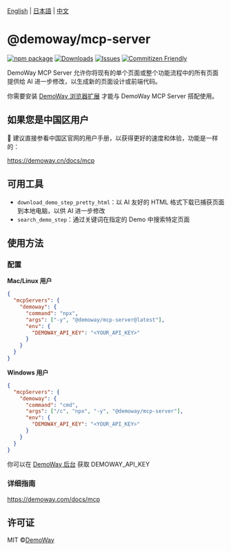 [English](./README.md) | [日本語](./README.ja-JP.md) | [中文](./README.zh-CN.md)

# @demoway/mcp-server

[![npm package][npm-img]][npm-url] [![Downloads][downloads-img]][downloads-url] [![Issues][issues-img]][issues-url] [![Commitizen Friendly][commitizen-img]][commitizen-url]

DemoWay MCP Server 允许你将现有的单个页面或整个功能流程中的所有页面提供给 AI 进一步修改，以生成新的页面设计或前端代码。

你需要安装 [DemoWay 浏览器扩展](https://chromewebstore.google.com/detail/demoway/nagpcohhbjekmliolabhhnmgcjndbbdi) 才能与 DemoWay MCP Server 搭配使用。

## 如果您是中国区用户

🚀 建议直接参看中国区官网的用户手册，以获得更好的速度和体验，功能是一样的：

https://demoway.cn/docs/mcp

## 可用工具

- `download_demo_step_pretty_html`：以 AI 友好的 HTML 格式下载已捕获页面到本地电脑，以供 AI 进一步修改
- `search_demo_step`：通过关键词在指定的 Demo 中搜索特定页面

## 使用方法

### 配置

**Mac/Linux 用户**

```json
{
  "mcpServers": {
    "demoway": {
      "command": "npx",
      "args": ["-y", "@demoway/mcp-server@latest"],
      "env": {
        "DEMOWAY_API_KEY": "<YOUR_API_KEY>"
      }
    }
  }
}
```

**Windows 用户**

```json
{
  "mcpServers": {
    "demoway": {
      "command": "cmd",
      "args": ["/c", "npx", "-y", "@demoway/mcp-server"],
      "env": {
        "DEMOWAY_API_KEY": "<YOUR_API_KEY>"
      }
    }
  }
}
```

你可以在 [DemoWay 后台](https://app.demoway.com/dashboard/settings/feature) 获取 DEMOWAY_API_KEY

### 详细指南

https://demoway.com/docs/mcp

## 许可证

MIT ©[DemoWay](https://demoway.com)

[downloads-img]: https://img.shields.io/npm/dt/@demoway/mcp-server
[downloads-url]: https://www.npmtrends.com/@demoway/mcp-server
[npm-img]: https://img.shields.io/npm/v/@demoway/mcp-server
[npm-url]: https://www.npmjs.com/package/@demoway/mcp-server
[issues-img]: https://img.shields.io/github/issues/DemoWayOfficial/mcp-server
[issues-url]: https://github.com/DemoWayOfficial/mcp-server/issues
[commitizen-img]: https://img.shields.io/badge/commitizen-friendly-brightgreen.svg
[commitizen-url]: http://commitizen.github.io/cz-cli/
